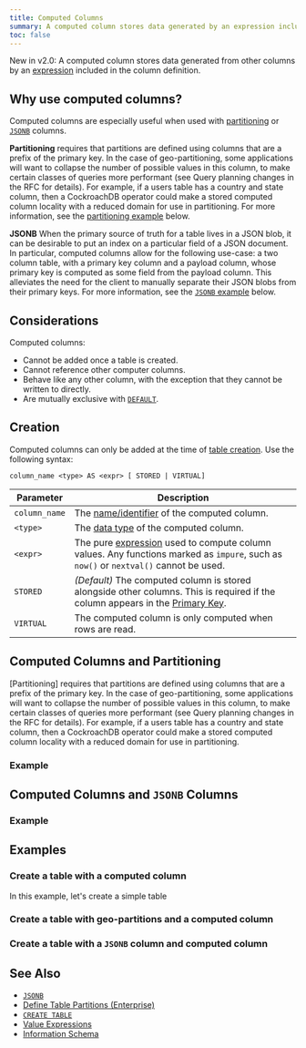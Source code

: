 ```yaml
---
title: Computed Columns
summary: A computed column stores data generated by an expression included in the column definition.
toc: false
---
```


<span class="version-tag">New in v2.0:</span> A computed column stores data generated from other columns by an [expression](sql-expressions.html) included in the column definition.

<div id="toc"></div>

## Why use computed columns?

Computed columns are especially useful when used with [partitioning](partitioning.html) or [`JSONB`](jsonb.html) columns.

**Partitioning** requires that partitions are defined using columns that are a prefix of the primary key. In the case of geo-partitioning, some applications will want to collapse the number of possible values in this column, to make certain classes of queries more performant (see Query planning changes in the RFC for details). For example, if a users table has a country and state column, then a CockroachDB operator could make a stored computed column locality with a reduced domain for use in partitioning. For more information, see the [partitioning example](#create-a-table-with-a-jsonb-column-and-computed-column) below.

**JSONB** When the primary source of truth for a table lives in a JSON blob, it can be desirable to put an index on a particular field of a JSON document. In particular, computed columns allow for the following use-case: a two column table, with a primary key column and a payload column, whose primary key is computed as some field from the payload column. This alleviates the need for the client to manually separate their JSON blobs from their primary keys. For more information, see the [`JSONB` example](#create-a-table-with-geo-partitions-and-a-computed-column) below.


## Considerations

Computed columns:

- Cannot be added once a table is created.
- Cannot reference other computer columns.
- Behave like any other column, with the exception that they cannot be written to directly.
- Are mutually exclusive with [`DEFAULT`](default-value.html).

## Creation

Computed columns can only be added at the time of [table creation](create-table.html). Use the following syntax:

~~~
column_name <type> AS <expr> [ STORED | VIRTUAL]
~~~

Parameter | Description
----------|------------
`column_name` | The [name/identifier](keywords-and-identifiers.html#identifiers) of the computed column.
`<type>` | The [data type](data-types.html) of the computed column.
`<expr>` | The pure [expression](sql-expressions.html) used to compute column values. Any functions marked as `impure`, such as `now()` or `nextval()` cannot be used.
`STORED` | _(Default)_ The computed column is stored alongside other columns. This is required if the column appears in the [Primary Key](primary-key.html).
`VIRTUAL` | The computed column is only computed when rows are read.

## Computed Columns and Partitioning

[Partitioning] requires that partitions are defined using columns that are a prefix of the primary key. In the case of geo-partitioning, some applications will want to collapse the number of possible values in this column, to make certain classes of queries more performant (see Query planning changes in the RFC for details). For example, if a users table has a country and state column, then a CockroachDB operator could make a stored computed column locality with a reduced domain for use in partitioning.

### Example


## Computed Columns and `JSONB` Columns


### Example



## Examples

### Create a table with a computed column

In this example, let's create a simple table

### Create a table with geo-partitions and a computed column


### Create a table with a `JSONB` column and computed column







## See Also

- [`JSONB`](jsonb.html)
- [Define Table Partitions (Enterprise)](partitioning.html)
- [`CREATE TABLE`](create-table.html)
- [Value Expressions](sql-expressions.html)
- [Information Schema](information-schema.html)
